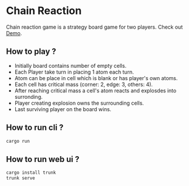 # Chain Reaction

Chain reaction game is a strategy board game for two players.
Check out [Demo](https://sak96.github.io/chain_reaction/).

## How to play ?

- Initially board contains number of empty cells.
- Each Player take turn in placing 1 atom each turn.
- Atom can be place in cell which is blank or has player's own atoms.
- Each cell has critical mass (corner: 2, edge: 3, others: 4).
- After reaching critical mass a cell's atom reacts and explosdes into surronding.
- Player creating explosion owns the surrounding cells.
- Last surviving player on the board wins.

## How to run cli ?

```bash
cargo run
```

## How to run web ui ?

```bash
cargo install trunk
trunk serve
```

<!---
Generate for GitHub pages at `/url`.
```bash
trunk serve --public-url="/url"
```
-->
